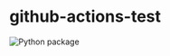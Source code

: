 # github-actions-test
![Python package](https://github.com/sergev/Pytest-Actions-Demo/workflows/Python%20package/badge.svg)
